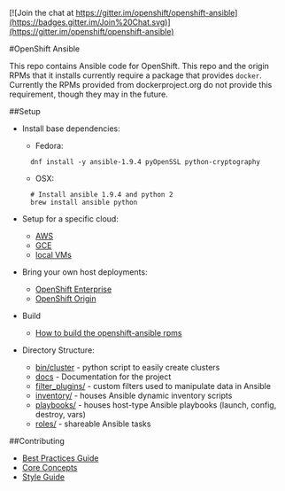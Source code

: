 [![Join the chat at https://gitter.im/openshift/openshift-ansible](https://badges.gitter.im/Join%20Chat.svg)](https://gitter.im/openshift/openshift-ansible)

#OpenShift Ansible

This repo contains Ansible code for OpenShift. This repo and the origin RPMs
that it installs currently require a package that provides `docker`. Currently
the RPMs provided from dockerproject.org do not provide this requirement, though
they may in the future.

##Setup
- Install base dependencies:
  - Fedora:
  ```
    dnf install -y ansible-1.9.4 pyOpenSSL python-cryptography
  ```
   - OSX:
  ```
    # Install ansible 1.9.4 and python 2
    brew install ansible python
  ```
- Setup for a specific cloud:
  - [AWS](README_AWS.md)
  - [GCE](README_GCE.md)
  - [local VMs](README_libvirt.md)

- Bring your own host deployments:
  - [OpenShift Enterprise](https://docs.openshift.com/enterprise/latest/install_config/install/advanced_install.html)
  - [OpenShift Origin](https://docs.openshift.org/latest/install_config/install/advanced_install.html)

- Build
  - [How to build the openshift-ansible rpms](BUILD.md)

- Directory Structure:
  - [bin/cluster](bin/cluster) - python script to easily create clusters
  - [docs](docs) - Documentation for the project
  - [filter_plugins/](filter_plugins) - custom filters used to manipulate data in Ansible
  - [inventory/](inventory) - houses Ansible dynamic inventory scripts
  - [playbooks/](playbooks) - houses host-type Ansible playbooks (launch, config, destroy, vars)
  - [roles/](roles) - shareable Ansible tasks

##Contributing
- [Best Practices Guide](docs/best_practices_guide.adoc)
- [Core Concepts](docs/core_concepts_guide.adoc)
- [Style Guide](docs/style_guide.adoc)
